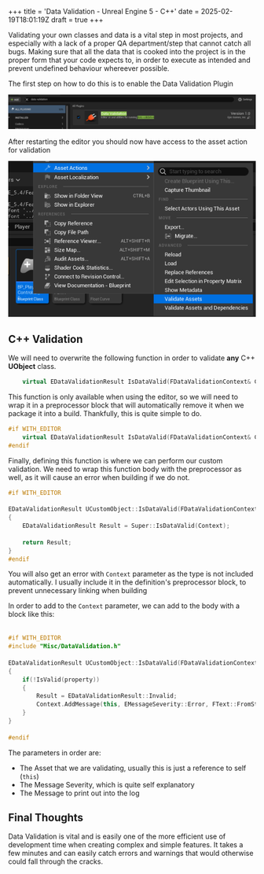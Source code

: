 +++
title = 'Data Validation - Unreal Engine 5 - C++'
date = 2025-02-19T18:01:19Z
draft = true
+++

Validating your own classes and data is a vital step in most projects, and especially with a lack of a proper QA department/step that cannot catch all bugs. Making sure that all the data that is cooked into the project is in the proper form that your code expects to, in order to execute as intended and prevent undefined behaviour whereever possible. 

The first step on how to do this is to enable the Data Validation Plugin

![](data_validation.png)

After restarting the editor you should now have access to the asset action for validation

![](asset_action_validation.png)




## C++ Validation

We will need to overwrite the following function in order to validate **any** C++ **UObject** class.
```c++
	virtual EDataValidationResult IsDataValid(FDataValidationContext& Context) const override;
```

This function is only available when using the editor, so we will need to wrap it in a preprocessor block that will automatically remove it when we package it into a build.
Thankfully, this is quite simple to do.

```C++
#if WITH_EDITOR
	virtual EDataValidationResult IsDataValid(FDataValidationContext& Context) const override;
#endif
```


Finally, defining this function is where we can perform our custom validation. We need to wrap this function body with the preprocessor as well, as it will cause an error when building if we do not. 

```c++
#if WITH_EDITOR

EDataValidationResult UCustomObject::IsDataValid(FDataValidationContext& Context) const
{
	EDataValidationResult Result = Super::IsDataValid(Context);

	return Result;
}
#endif
```
You will also get an error with `Context` parameter as the type is not included automatically. I usually include it in the definition's preprocessor block, to prevent unnecessary linking when building

In order to add to the `Context` parameter, we can add to the body with a block like this:
```c++

#if WITH_EDITOR
#include "Misc/DataValidation.h"

EDataValidationResult UCustomObject::IsDataValid(FDataValidationContext& Context) const
{
	if(!IsValid(property))
	{
		Result = EDataValidationResult::Invalid;
		Context.AddMessage(this, EMessageSeverity::Error, FText::FromString("property is Null"));
	}
}

#endif
```
The parameters in order are:
 - The Asset that we are validating, usually this is just a reference to self (`this`)
 - The Message Severity, which is quite self explanatory
 - The Message to print out into the log

## Final Thoughts

Data Validation is vital and is easily one of the more efficient use of development time when creating complex and simple features. It takes a few minutes and can easily catch errors and warnings that would otherwise could fall through the cracks. 